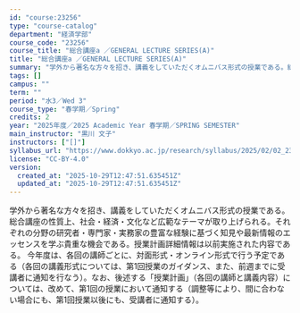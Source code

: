 ```yaml
---
id: "course:23256"
type: "course-catalog"
department: "経済学部"
course_code: "23256"
course_title: "総合講座a ／GENERAL LECTURE SERIES(A)"
title: "総合講座a ／GENERAL LECTURE SERIES(A)"
summary: "学外から著名な方々を招き、講義をしていただくオムニバス形式の授業である。総合講座の性質上、社会・経済・文化など広範なテーマが取り上げられる。それぞれの分野の研究者・専門家・実務家の豊富な経験に基づく知見や最新情報のエッセンスを学ぶ貴重な機会…"
tags: []
campus: ""
term: ""
period: "水3／Wed 3"
course_type: "春学期／Spring"
credits: 2
year: "2025年度／2025 Academic Year 春学期／SPRING SEMESTER"
main_instructor: "黒川 文子"
instructors: ["[]"]
syllabus_url: "https://www.dokkyo.ac.jp/research/syllabus/2025/02/02_23256_ja_JP.html"
license: "CC-BY-4.0"
version:
  created_at: "2025-10-29T12:47:51.635451Z"
  updated_at: "2025-10-29T12:47:51.635451Z"
---
```

学外から著名な方々を招き、講義をしていただくオムニバス形式の授業である。総合講座の性質上、社会・経済・文化など広範なテーマが取り上げられる。それぞれの分野の研究者・専門家・実務家の豊富な経験に基づく知見や最新情報のエッセンスを学ぶ貴重な機会である。授業計画詳細情報は以前実施された内容である。 今年度は、各回の講師ごとに、対面形式・オンライン形式で行う予定である（各回の講義形式については、第1回授業のガイダンス、また、前週までに受講者に通知を行なう）。なお、後述する「授業計画」（各回の講師と講義内容）については、改めて、第1回の授業において通知する（調整等により、間に合わない場合にも、第1回授業以後にも、受講者に通知する）。
